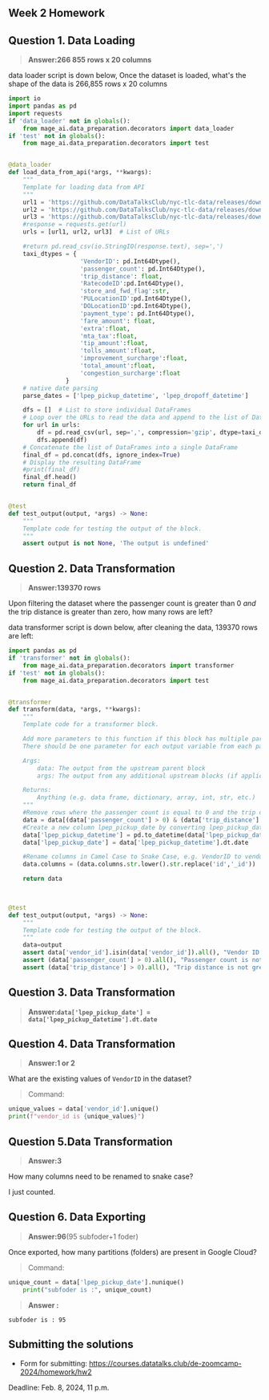 ## Week 2 Homework



## Question 1. Data Loading

> **Answer:266 855 rows x 20 columns**

data loader script  is down below, Once the dataset is loaded, what's the shape of the data is 266,855 rows x 20 columns

```python
import io
import pandas as pd
import requests
if 'data_loader' not in globals():
    from mage_ai.data_preparation.decorators import data_loader
if 'test' not in globals():
    from mage_ai.data_preparation.decorators import test


@data_loader
def load_data_from_api(*args, **kwargs):
    """
    Template for loading data from API
    """
    url1 = 'https://github.com/DataTalksClub/nyc-tlc-data/releases/download/green/green_tripdata_2020-10.csv.gz'
    url2 = 'https://github.com/DataTalksClub/nyc-tlc-data/releases/download/green/green_tripdata_2020-11.csv.gz'
    url3 = 'https://github.com/DataTalksClub/nyc-tlc-data/releases/download/green/green_tripdata_2020-12.csv.gz'
    #response = requests.get(url)
    urls = [url1, url2, url3]  # List of URLs

    #return pd.read_csv(io.StringIO(response.text), sep=',')
    taxi_dtypes = {
                    'VendorID': pd.Int64Dtype(),
                    'passenger_count': pd.Int64Dtype(),
                    'trip_distance': float,
                    'RatecodeID':pd.Int64Dtype(),
                    'store_and_fwd_flag':str,
                    'PULocationID':pd.Int64Dtype(),
                    'DOLocationID':pd.Int64Dtype(),
                    'payment_type': pd.Int64Dtype(),
                    'fare_amount': float,
                    'extra':float,
                    'mta_tax':float,
                    'tip_amount':float,
                    'tolls_amount':float,
                    'improvement_surcharge':float,
                    'total_amount':float,
                    'congestion_surcharge':float
                }
    # native date parsing 
    parse_dates = ['lpep_pickup_datetime', 'lpep_dropoff_datetime']

    dfs = []  # List to store individual DataFrames
    # Loop over the URLs to read the data and append to the list of DataFrames
    for url in urls:
        df = pd.read_csv(url, sep=',', compression='gzip', dtype=taxi_dtypes, parse_dates=parse_dates)
        dfs.append(df)
    # Concatenate the list of DataFrames into a single DataFrame
    final_df = pd.concat(dfs, ignore_index=True)    
    # Display the resulting DataFrame
    #print(final_df)
    final_df.head()
    return final_df


@test
def test_output(output, *args) -> None:
    """
    Template code for testing the output of the block.
    """
    assert output is not None, 'The output is undefined'

```




## Question 2. Data Transformation

> **Answer:139370 rows**

Upon filtering the dataset where the passenger count is greater than 0 *and* the trip distance is greater than zero, how many rows are left?

data transformer script  is down below, after cleaning the data, 139370 rows are left:

```python
import pandas as pd
if 'transformer' not in globals():
    from mage_ai.data_preparation.decorators import transformer
if 'test' not in globals():
    from mage_ai.data_preparation.decorators import test


@transformer
def transform(data, *args, **kwargs):
    """
    Template code for a transformer block.

    Add more parameters to this function if this block has multiple parent blocks.
    There should be one parameter for each output variable from each parent block.

    Args:
        data: The output from the upstream parent block
        args: The output from any additional upstream blocks (if applicable)

    Returns:
        Anything (e.g. data frame, dictionary, array, int, str, etc.)
    """
    #Remove rows where the passenger count is equal to 0 and the trip distance is equal to zero.
    data = data[(data['passenger_count'] > 0) & (data['trip_distance'] > 0)]
    #Create a new column lpep_pickup_date by converting lpep_pickup_datetime to a date.
    data['lpep_pickup_datetime'] = pd.to_datetime(data['lpep_pickup_datetime'])
    data['lpep_pickup_date'] = data['lpep_pickup_datetime'].dt.date

    #Rename columns in Camel Case to Snake Case, e.g. VendorID to vendor_id.
    data.columns = (data.columns.str.lower().str.replace('id','_id'))

    return data
    


@test
def test_output(output, *args) -> None:
    """
    Template code for testing the output of the block.
    """
    data=output
    assert data['vendor_id'].isin(data['vendor_id']).all(), "Vendor ID not one of existing values"
    assert (data['passenger_count'] > 0).all(), "Passenger count is not greater than 0"
    assert (data['trip_distance'] > 0).all(), "Trip distance is not greater than 0"

```

## Question 3. Data Transformation

> **Answer:`data['lpep_pickup_date'] = data['lpep_pickup_datetime'].dt.date`**

## Question 4. Data Transformation

> **Answer:1 or 2**

What are the existing values of `VendorID` in the dataset?

>Command:
```python
unique_values = data['vendor_id'].unique()
print(f"vendor_id is {unique_values}")
```
## Question 5.Data Transformation

> **Answer:3**

How many columns need to be renamed to snake case?

I just counted.

## Question 6. Data Exporting

> **Answer:96**(95 subfoder+1 foder)

Once exported, how many partitions (folders) are present in Google Cloud?

>Command:
```python
unique_count = data['lpep_pickup_date'].nunique()
    print("subfoder is :", unique_count)
```
>**Answer :**
```
subfoder is : 95
```
## Submitting the solutions 

- Form for submitting: https://courses.datatalks.club/de-zoomcamp-2024/homework/hw2

Deadline: Feb. 8, 2024, 11 p.m.

